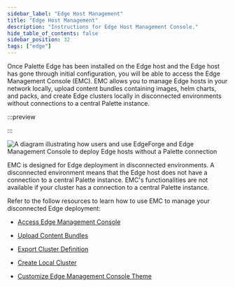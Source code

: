 ```yaml
---
sidebar_label: "Edge Host Management"
title: "Edge Host Management"
description: "Instructions for Edge Host Management Console."
hide_table_of_contents: false
sidebar_position: 32
tags: ["edge"]
---
```


Once Palette Edge has been installed on the Edge host and the Edge host has gone through initial configuration, you will
be able to access the Edge Management Console (EMC). EMC allows you to manage Edge hosts in your network locally, upload
content bundles containing images, helm charts, and packs, and create Edge clusters locally in disconnected environments
without connections to a central Palette instance.

:::preview

:::

![A diagram illustrating how users and use EdgeForge and Edge Management Console to deploy Edge hosts without a Palette connection](/clusters_edge_emc_workflow.png)

EMC is designed for Edge deployment in disconnected environments. A disconnected environment means that the Edge host
does not have a connection to a central Palette instance. EMC's functionalities are not available if your cluster has a
connection to a central Palette instance.

Refer to the follow resources to learn how to use EMC to manage your disconnected Edge deployment:

- [Access Edge Management Console](./access-console.md)

- [Upload Content Bundles](./upload-content-bundle.md)

- [Export Cluster Definition](./export-cluster-definition.md)

- [Create Local Cluster](./create-cluster.md)

- [Customize Edge Management Console Theme](./theming.md)
